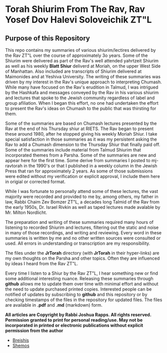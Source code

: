 # Torah Shiurim From The Rav, Rav Yosef Dov Halevi Soloveichik ZT"L

## Purpose of this Repository
This repo contains my summaries of various shiurim/lectires delivered by the Rav ZT"L over the course of approximately 3o years. Some of the Shiurim were delivered as part of the Rav's well attended yahrtzeit Shiurim as well as his weekly **Blatt Shiur** deliverd at Moriah, on the upper West Side of Manhattan. Also included are transcripts of Shiurim delivered at Maimonides and at Yeshiva University. The writing of these summaries was driven by my interest in the Rav's unique approach to interpreting Chumash. While many have focused on the Rav's erudition in Talmud, I was intrigued by the Hashkafa and messages conveyed  by the Rav in his various shiurim and lectures that spoke to the Jewish community regardless of label and group afiliation. When I began this effort, no one had undertaken the effort to present the Rav's ideas on Chumash to the public that was thirsting for them.

Some of the summaries are based on Chumash lectures presented by the Rav at the end of his Thursday shiur at RIETS. The Rav began to present these around 1980, after he stopped giving his weekly Moriah Shiur. I take special satisfaction in those summaries as it was my persistent asking the Rav to add a Chumash dimension to the Thursday Shiur that finally paid off. Some of the summaries include material from Talmud Shiurim that incorporated themes from a Parsha. Some of the summaries are new and appear here for the first time. Some derive from summaries I posted to mj-ravtorah in the 1990's or that I published in a weekly column in the Jewish Press that ran for approximately 2 years. As some of those submissions were edited without my verification or explicit approval, I include them here in origial or corrected format.

While I was fortunate to personally attend some of these lectures, the vast majority were recorded and provided to me by, among others, my father in law, Rabbi Chaim Zev Bomzer ZT"L, a decades long Talmid of the Rav from the early 1950s, Dr. Israel Rivkin as well as taped lectures made avalable by Mr. Milton Nordlicht.

The preparation and writing of these summaries required many hours of listening to recorded Shiurim and lectures, filtering out the static and noise in many of those recordings, and writing and reviewing. Every word in these summaries is written by me and no other written sources were consulted or used. All errors in understanding or transcription are my responsibility.

The files under the **JrTorah** directory (with **JrTorah** in their hyper-links) are my own thoughts on the Parsha and other topics. Often they are influenced by ideas I heard from the Rav ZT"L.

Every time I listen to a Shiur by the Rav ZT"L, I hear something new or find some additional interesting nuance. Releasing these summaries through **github** allows me to update them over time with minimal effort and without the need to update purchased printed copies. Interested people can be notified of updates by subscribing to **github** and this repository or by checking timestamps of the files in the repository for updated files. The files are available in **.pdf** and **.md** (markdown) form. 

**All articles are Copyright by Rabbi Joshua Rapps. All rights reserved. Permission granted to print for personal reading/use. May not be incorporated in printed or electronic publications without explicit permission from the author**

* [Breishis](./Genesis/README.md)
* [Shemos](./Exodus/README.md)
